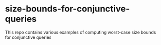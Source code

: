# size-bounds-for-conjunctive-queries
This repo contains various examples of computing worst-case size bounds for conjunctive queries
